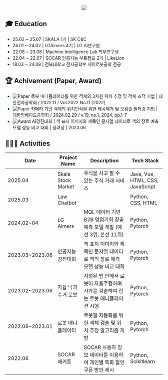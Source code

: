 <div align= "center">
  <img src="https://capsule-render.vercel.app/api?type=waving&color=0:f0adad,100:c596de&height=120&text=Welcome!%20zinsile%20:)&animation=fadeIn&fontColor=ff9861&fontSize=40" />
</div>
 
## 🎓 Education
- 25.02 ~ 25.07 | SKALA 1기 | SK C&C
- 24.01 ~ 24.02 | LGAimers 4기 | LG AI연구원
- 22.08 ~ 23.08 | Machine Intelligence Lab 학부연구생
- 22.04 ~ 22.07 | SOCAR 인공지능 부트캠프 2기 | LikeLion
- 18.03 ~ 24.08 | 전북대학교 전자공학부 제어로봇공학 전공

## 🏆 Achivement (Paper, Award)
- ![Paper](https://img.shields.io/badge/📄_Paper-FDFFB6?style=plastic&logoColor=black) 로봇 매니퓰레이터를 위한 객체의 3차원 위치 추정 및 객체 조작 기법 | 대한전자공학회 / 2022.11 / Vol.2022 No.11 [2022]
- ![Paper](https://img.shields.io/badge/📄_Paper-FDFFB6?style=plastic&logoColor=black) 카메라 기반 객체의 위치인식을 위한 왜곡제거 및 오검출 필터링 기법 | 대한임베디드공학회 / 2024.02.29 / v.19, no.1, 2024, pp.1-7
- ![Award](https://img.shields.io/badge/🏆_Award-FFD6E0?style=plastic&logoColor=black) AI경진대회 | 책 표지 이미지와 제목인 문자열 데이터로 책의 장르 예측 모델 성능 비교 대회 | 장려상 | 2023.06
  
## 👩🏻‍🚀 Activities
| Date | Project Name | Description | Tech Stack |
| --- | --- | --- | --- |
| 2025.04 | Skala Stock Market | 주식을 사고 팔 수 있는 주식 거래 서비스 | Java, Vue, HTML, CSS, JavaScript |
| 2025.03 | Law Chatbot |  | Python, CSS, HTML | 
| 2024.02~04 | LG Aimers | MQL 데이터 기반 B2B 영업기회 창출 예측 모델 개발 (예선 3위, 본선 11위) | Python, Pytorch | 
| 2023.03~2023.06 | 인공지능 경진대회 | 책 표지 이미지와 제목인 문자열 데이터로 책의 장르 예측 모델 성능 비교 대회| Python, Pytorch |  
| 2023.02~2023.06 | 자율 낙과 수거 로봇 | 지정된 맵 안에서 로봇이 자율주행하며 사과를 검출하여 집는 로봇 매니퓰레이션 시행 | Python, Pytorch |  
| 2022.08~2023.01 | 로봇 매니퓰레이터 | 로봇팔 자동화를 위한 객체 검출 및 위치 추정 알고리즘 개발 | Python, Pytorch |  
| 2022.06 | SOCAR 해커톤 | SOCAR 사용자 정보 데이터를 이용하여 개인별 특화 할인 쿠폰 방안 제시  | Python, Scikitlearn | 



<!-- <a href="https://www.gitanimals.org/en_US?utm_medium=image&utm_source=zinsile&utm_content=line">
<img
  src="https://render.gitanimals.org/lines/zinsile?pet-id=695252312155417028"
  width="600"
  height="120"
/>
</a>
<div align= "center">
  <h2 style="border-bottom: 1px solid #d8dee4; color: #282d33;"> 🛠️ Tech Stacks </h2> <br> 
  <div style="margin: 0 auto; text-align: center;" align= "center"> <img src="https://img.shields.io/badge/C-A8B9CC?style=plastic&logo=C&logoColor=white">
        <img src="https://img.shields.io/badge/Git-F05032?style=plastic&logo=Git&logoColor=white">
        <img src="https://img.shields.io/badge/Linux-FCC624?style=plastic&logo=Linux&logoColor=white">
        <img src="https://img.shields.io/badge/Python-3776AB?style=plastic&logo=Python&logoColor=white">
        <img src="https://img.shields.io/badge/PyTorch-EE4C2C?style=plastic&logo=PyTorch&logoColor=white">
        <br/><img src="https://img.shields.io/badge/Tensorflow-FF6F00?style=plastic&logo=Tensorflow&logoColor=white">
</div>
</div> -->
